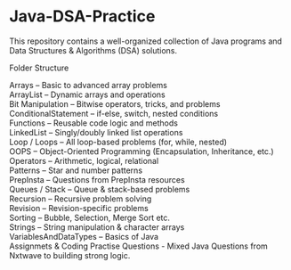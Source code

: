 # Java-DSA-Practice 

This repository contains a well-organized collection of Java programs and Data Structures & Algorithms (DSA) solutions.  


Folder Structure

Arrays – Basic to advanced array problems <br/>
ArrayList – Dynamic arrays and operations <br/>
Bit Manipulation – Bitwise operators, tricks, and problems <br/>
ConditionalStatement – if-else, switch, nested conditions <br/>
Functions – Reusable code logic and methods <br/>
LinkedList – Singly/doubly linked list operations <br/>
Loop / Loops – All loop-based problems (for, while, nested) <br/>
OOPS – Object-Oriented Programming (Encapsulation, Inheritance, etc.) <br/>
Operators – Arithmetic, logical, relational <br/>
Patterns – Star and number patterns <br/>
PrepInsta – Questions from PrepInsta resources <br/>
Queues / Stack – Queue & stack-based problems <br/>
Recursion – Recursive problem solving <br/>
Revision – Revision-specific problems <br/>
Sorting – Bubble, Selection, Merge Sort etc. <br/>
Strings – String manipulation & character arrays <br/>
VariablesAndDataTypes – Basics of Java <br/>
Assignmets & Coding Practise Questions - Mixed Java Questions from Nxtwave to building strong logic.

